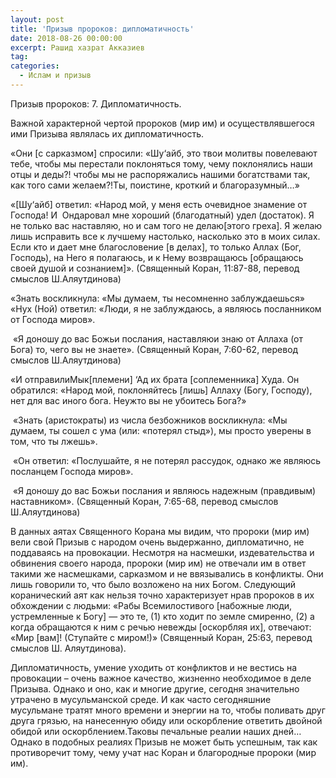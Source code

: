 ```yaml
---
layout: post
title: 'Призыв пророков: дипломатичность'
date: 2018-08-26 00:00:00
excerpt: Рашид хазрат Акказиев
tag:
categories:
  - Ислам и призыв
---
```


Призыв пророков: 7. Дипломатичность.

Важной характерной чертой пророков (мир им) и осуществлявшегося ими Призыва являлась их дипломатичность.

&laquo;Они [с сарказмом] спросили: &laquo;Шу‘айб, это твои молитвы повелевают тебе, чтобы мы перестали поклоняться тому, чему поклонялись наши отцы и деды?! чтобы мы не распоряжались нашими богатствами так, как того сами желаем?!Ты, поистине, кроткий и благоразумный…&raquo;

&laquo;[Шу‘айб] ответил: &laquo;Народ мой, у меня есть очевидное знамение от Господа! И &nbsp;Ондаровал мне хороший (благодатный) удел (достаток). Я не только вас наставляю, но и&nbsp;сам того не делаю[этого греха]. Я желаю лишь исправить все к лучшему настолько, насколько это в моих силах. Если кто и дает мне благословение [в делах], то только Аллах (Бог, Господь), на Него я полагаюсь, и к&nbsp;Нему возвращаюсь [обращаюсь своей душой и сознанием]&raquo;. (Священный Коран, 11:87-88, перевод смыслов Ш.Аляутдинова)

&laquo;Знать воскликнула: &laquo;Мы думаем, ты несомненно заблуждаешься&raquo; &laquo;Нух (Ной) ответил: &laquo;Люди, я не заблуждаюсь, а являюсь посланником от Господа миров&raquo;.

&nbsp;&laquo;Я доношу до вас Божьи послания, наставляюи знаю от Аллаха (от Бога) то, чего вы не знаете&raquo;. (Священный Коран, 7:60-62, перевод смыслов Ш.Аляутдинова)

&laquo;И отправилиМык[племени] ‘Ад их брата [соплеменника] Худа. Он обратился: &laquo;Народ мой, поклоняйтесь [лишь] Аллаху (Богу, Господу), нет для вас иного бога. Неужто вы не убоитесь Бога?&raquo;

&nbsp;&laquo;Знать (аристократы) из числа безбожников воскликнула: &laquo;Мы думаем, ты сошел с ума (или: &laquo;потерял стыд&raquo;), мы просто уверены в том, что ты лжешь&raquo;.

&nbsp;&laquo;Он ответил: &laquo;Послушайте, я не потерял рассудок, однако же являюсь посланцем Господа миров&raquo;.

&nbsp;&laquo;Я доношу до вас Божьи послания и являюсь надежным (правдивым) наставником&raquo;. (Священный Коран, 7:65-68, перевод смыслов Ш.Аляутдинова)

В данных аятах Священного Корана мы видим, что пророки (мир им) вели свой Призыв с народом очень выдержанно, дипломатично, не поддаваясь на провокации. Несмотря на насмешки, издевательства и обвинения своего народа, пророки (мир им) не отвечали им в ответ такими же насмешками, сарказмом и не ввязывались в конфликты. Они лишь говорили то, что было возложено на них Богом. Следующий коранический аят как нельзя точно характеризует нрав пророков в их обхождении с людьми: &laquo;Рабы Всемилостивого [набожные люди, устремленные к Богу] — это те, (1) кто ходит по земле смиренно, (2) а когда обращаются к ним с речью невежды [оскорбляя их], отвечают: &laquo;Мир [вам]! (Ступайте с миром!)&raquo; (Священный Коран, 25:63, перевод смыслов Ш. Аляутдинова).

Дипломатичность, умение уходить от конфликтов и не вестись на провокации – очень важное качество, жизненно необходимое в деле Призыва. Однако и оно, как и многие другие, сегодня значительно утрачено в мусульманской среде. И как часто сегодняшние мусульмане тратят много времени и энергии на то, чтобы поливать друг друга грязью, на нанесенную обиду или оскорбление ответить двойной обидой или оскорблением.Таковы печальные реалии наших дней… Однако в подобных реалиях Призыв не может быть успешным, так как противоречит тому, чему учат нас Коран и благородные пророки (мир им).